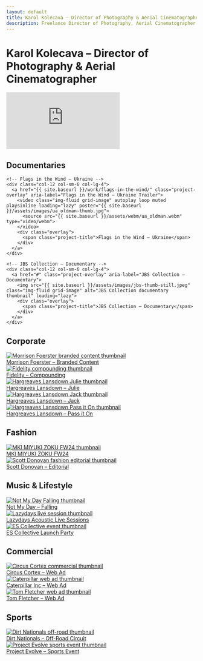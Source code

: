 ```yaml
---
layout: default
title: Karol Kolecava – Director of Photography & Aerial Cinematographer
description: Freelance Director of Photography, Aerial Cinematographer and Camera Operator from Slovakia working around London and the UK with 5 years of experience.
---
```


<div class="container mt-5 pt-5">

  <!-- Page H1 for SEO and accessibility -->
  <h1 class="visually-hidden">Karol Kolecava – Director of Photography & Aerial Cinematographer</h1>

  <!-- Hero video section -->
  <section class="video-hero-container ratio ratio-16x9" aria-label="Showreel">
    <iframe
      src="https://www.youtube.com/embed/YOUR_VIDEO_ID?autoplay=1&mute=1&controls=0&showinfo=0&modestbranding=0&rel=0&loop=1&playlist=P56Fe2VRf5Y"
      frameborder="0"
      allow="autoplay; fullscreen"
      class="bg-iframe"
      title="Karol Kolecava Showreel"
    ></iframe>
  </section>

  <!-- Documentaries -->
<section class="mt-5" aria-labelledby="documentaries-heading">
  <h2 id="documentaries-heading" class="category-headings">Documentaries</h2>
  <div class="row g-4">

    <!-- Flags in the Wind – Ukraine -->
    <div class="col-12 col-sm-6 col-lg-4">
      <a href="{{ site.baseurl }}/work/flags-in-the-wind/" class="project-overlay" aria-label="Flags in the Wind – Ukraine Trailer">
        <video class="img-fluid grid-image" autoplay loop muted playsinline loading="lazy" poster="{{ site.baseurl }}/assets/images/ua_oldman-thumb.jpg">
          <source src="{{ site.baseurl }}/assets/webm/ua_oldman.webm" type="video/webm">
        </video>
        <div class="overlay">
          <span class="project-title">Flags in the Wind – Ukraine</span>
        </div>
      </a>
    </div>

    <!-- JBS Collection – Documentary -->
    <div class="col-12 col-sm-6 col-lg-4">
      <a href="#" class="project-overlay" aria-label="JBS Collection – Documentary">
        <img src="{{ site.baseurl }}/assets/images/jbs-thumb-still.jpeg" class="img-fluid grid-image" alt="JBS Collection documentary thumbnail" loading="lazy">
        <div class="overlay">
          <span class="project-title">JBS Collection – Documentary</span>
        </div>
      </a>
    </div>

  </div>
</section>

  <!-- Corporate -->
  <section class="mt-5" aria-labelledby="corporate-heading">
  <h2 id="corporate-heading" class="category-headings">Corporate</h2>
  <div class="row g-4">
    <!-- Morrison Foerster -->
    <div class="col-12 col-sm-6 col-lg-4">
      <a href="{{ site.baseurl }}/work/morrison-foerster/" class="project-overlay" aria-label="Morrison Foerster – Branded Content">
        <img src="{{ site.baseurl }}/assets/gifs/mofo_003.gif" class="img-fluid grid-image" alt="Morrison Foerster branded content thumbnail" loading="lazy">
        <div class="overlay">
          <span class="project-title">Morrison Foerster – Branded Content</span>
        </div>
      </a>
    </div>
    <!-- Fidelity -->
    <div class="col-12 col-sm-6 col-lg-4">
      <a href="{{ site.baseurl }}/work/fidelity-finance-compounding/" class="project-overlay" aria-label="Fidelity – Compounding">
        <img src="{{ site.baseurl }}/assets/gifs/compounding_002.gif" class="img-fluid grid-image" alt="Fidelity compounding thumbnail" loading="lazy">
        <div class="overlay">
          <span class="project-title">Fidelity – Compounding</span>
        </div>
      </a>
    </div>
    <!-- Hargreaves Lansdown: Julie -->
    <div class="col-12 col-sm-6 col-lg-4">
      <a href="{{ site.baseurl }}/work/hargreaves-landsdown-julie/" class="project-overlay" aria-label="Hargreaves Lansdown – Julie">
        <img src="{{ site.baseurl }}/assets/gifs/juliec_005.gif" class="img-fluid grid-image" alt="Hargreaves Lansdown Julie thumbnail" loading="lazy">
        <div class="overlay">
          <span class="project-title">Hargreaves Lansdown – Julie</span>
        </div>
      </a>
    </div>
    <!-- Hargreaves Lansdown: Jack -->
    <div class="col-12 col-sm-6 col-lg-4">
      <a href="{{ site.baseurl }}/work/hargreaves-landsdown-jack/" class="project-overlay" aria-label="Hargreaves Lansdown – Jack">
        <img src="{{ site.baseurl }}/assets/gifs/jack_008.gif" class="img-fluid grid-image" alt="Hargreaves Lansdown Jack thumbnail" loading="lazy">
        <div class="overlay">
          <span class="project-title">Hargreaves Lansdown – Jack</span>
        </div>
      </a>
    </div>
    <!-- Hargreaves Lansdown: Pass it On -->
    <div class="col-12 col-sm-6 col-lg-4">
      <a href="{{ site.baseurl }}/work/hargreaves-landsdown-pass-it-on/" class="project-overlay" aria-label="Hargreaves Lansdown – Pass it On">
        <img src="{{ site.baseurl }}/assets/gifs/passit_002.gif" class="img-fluid grid-image" alt="Hargreaves Lansdown Pass it On thumbnail" loading="lazy">
        <div class="overlay">
          <span class="project-title">Hargreaves Lansdown – Pass it On</span>
        </div>
      </a>
    </div>
  </div>
</section>

  <!-- Fashion -->
  <section class="mt-5" aria-labelledby="fashion-heading">
    <h2 id="fashion-heading" class="category-headings">Fashion</h2>
    <div class="row g-4">
      <div class="col-12 col-sm-6 col-lg-4">
        <a href="{{ site.baseurl }}/work/miyuki-zoku-fw24-campaign/" class="project-overlay" aria-label="MKI MIYUKI ZOKU FW24 Campaign">
          <img src="{{ site.baseurl }}/assets/gifs/mki_002.gif" class="img-fluid grid-image" alt="MKI MIYUKI ZOKU FW24 thumbnail" loading="lazy">
          <div class="overlay">
            <span class="project-title">MKI MIYUKI ZOKU FW24</span>
          </div>
        </a>
      </div>
      <div class="col-12 col-sm-6 col-lg-4">
        <a href="{{ site.baseurl }}/work/scott-donovan/" class="project-overlay" aria-label="Scott Donovan Editorial">
          <img src="{{ site.baseurl }}/assets/gifs/scott_007.gif" class="img-fluid grid-image" alt="Scott Donovan fashion editorial thumbnail" loading="lazy">
          <div class="overlay">
            <span class="project-title">Scott Donovan – Editorial</span>
          </div>
        </a>
      </div>
    </div>
  </section>

  <!-- Music & Lifestyle -->
  <section class="mt-5" aria-labelledby="music-heading">
    <h2 id="music-heading" class="category-headings">Music & Lifestyle</h2>
    <div class="row g-4">
      <div class="col-12 col-sm-6 col-lg-4">
        <a href="{{ site.baseurl }}/work/not-my-day-falling/" class="project-overlay" aria-label="Not My Day – Falling">
          <img src="{{ site.baseurl }}/assets/gifs/nmd_003.gif" class="img-fluid grid-image" alt="Not My Day Falling thumbnail" loading="lazy">
          <div class="overlay">
            <span class="project-title">Not My Day – Falling</span>
          </div>
        </a>
      </div>
      <div class="col-12 col-sm-6 col-lg-4">
        <a href="{{ site.baseurl }}/work/lazydays-acoustic-live-sessions/" class="project-overlay" aria-label="Lazydays Acoustic Sessions">
          <img src="{{ site.baseurl }}/assets/gifs/mabes_001.gif" class="img-fluid grid-image" alt="Lazydays live session thumbnail" loading="lazy">
          <div class="overlay">
            <span class="project-title">Lazydays Acoustic Live Sessions</span>
          </div>
        </a>
      </div>
      <div class="col-12 col-sm-6 col-lg-4">
        <a href="#" class="project-overlay" aria-label="ES Collective Launch Party">
          <img src="{{ site.baseurl }}/assets/images/es-001_2.4.1-min.jpg" class="img-fluid grid-image" alt="ES Collective event thumbnail" loading="lazy">
          <div class="overlay">
            <span class="project-title">ES Collective Launch Party</span>
          </div>
        </a>
      </div>
    </div>
  </section>

  <!-- Commercial -->
  <section class="mt-5" aria-labelledby="commercial-heading">
    <h2 id="commercial-heading" class="category-headings">Commercial</h2>
    <div class="row g-4">
      <div class="col-12 col-sm-6 col-lg-4">
        <a href="{{ site.baseurl }}/work/circus-cortex/" class="project-overlay" aria-label="Circus Cortex Web Ad">
          <img src="{{ site.baseurl }}/assets/gifs/cortex_010.gif" class="img-fluid grid-image" alt="Circus Cortex commercial thumbnail" loading="lazy">
          <div class="overlay">
            <span class="project-title">Circus Cortex – Web Ad</span>
          </div>
        </a>
      </div>
      <div class="col-12 col-sm-6 col-lg-4">
        <a href="#" class="project-overlay" aria-label="Caterpillar Inc Web Ad">
          <img src="{{ site.baseurl }}/assets/images/caterpillar-thumb-still_1.5.1-min.jpg" class="img-fluid grid-image" alt="Caterpillar web ad thumbnail" loading="lazy">
          <div class="overlay">
            <span class="project-title">Caterpillar Inc – Web Ad</span>
          </div>
        </a>
      </div>
      <div class="col-12 col-sm-6 col-lg-4">
        <a href="#" class="project-overlay" aria-label="Tom Fletcher Web Ad">
          <img src="{{ site.baseurl }}/assets/gifs/puffinbooks_001.gif" class="img-fluid grid-image" alt="Tom Fletcher web ad thumbnail" loading="lazy">
          <div class="overlay">
            <span class="project-title">Tom Fletcher – Web Ad</span>
          </div>
        </a>
      </div>
    </div>
  </section>

  <!-- Sports -->
  <section class="mt-5" aria-labelledby="sports-heading">
    <h2 id="sports-heading" class="category-headings">Sports</h2>
    <div class="row g-4">
      <div class="col-12 col-sm-6 col-lg-4">
        <a href="{{ site.baseurl }}/work/dirt-nationals/" class="project-overlay" aria-label="Dirt Nationals Off-Road Circuit">
          <img src="{{ site.baseurl }}/assets/gifs/dirt_003.gif" class="img-fluid grid-image" alt="Dirt Nationals off-road thumbnail" loading="lazy">
          <div class="overlay">
            <span class="project-title">Dirt Nationals – Off-Road Circuit</span>
          </div>
        </a>
      </div>
      <div class="col-12 col-sm-6 col-lg-4">
        <a href="#" class="project-overlay" aria-label="Project Evolve Sports Event">
          <img src="{{ site.baseurl }}/assets/images/projectevolve-001.png" class="img-fluid grid-image" alt="Project Evolve sports event thumbnail" loading="lazy">
          <div class="overlay">
            <span class="project-title">Project Evolve – Sports Event</span>
          </div>
        </a>
      </div>
    </div>
  </section>

</div>